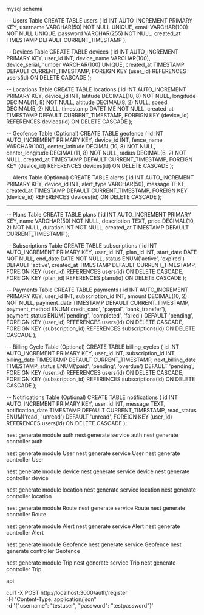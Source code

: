 mysql schema

-- Users Table
CREATE TABLE users (
  id INT AUTO_INCREMENT PRIMARY KEY,
  username VARCHAR(50) NOT NULL UNIQUE,
  email VARCHAR(100) NOT NULL UNIQUE,
  password VARCHAR(255) NOT NULL,
  created_at TIMESTAMP DEFAULT CURRENT_TIMESTAMP
);

-- Devices Table
CREATE TABLE devices (
  id INT AUTO_INCREMENT PRIMARY KEY,
  user_id INT,
  device_name VARCHAR(100),
  device_serial_number VARCHAR(100) UNIQUE,
  created_at TIMESTAMP DEFAULT CURRENT_TIMESTAMP,
  FOREIGN KEY (user_id) REFERENCES users(id) ON DELETE CASCADE
);

-- Locations Table
CREATE TABLE locations (
  id INT AUTO_INCREMENT PRIMARY KEY,
  device_id INT,
  latitude DECIMAL(10, 8) NOT NULL,
  longitude DECIMAL(11, 8) NOT NULL,
  altitude DECIMAL(8, 2) NULL,
  speed DECIMAL(5, 2) NULL,
  timestamp DATETIME NOT NULL,
  created_at TIMESTAMP DEFAULT CURRENT_TIMESTAMP,
  FOREIGN KEY (device_id) REFERENCES devices(id) ON DELETE CASCADE
);

-- Geofence Table (Optional)
CREATE TABLE geofence (
  id INT AUTO_INCREMENT PRIMARY KEY,
  device_id INT,
  fence_name VARCHAR(100),
  center_latitude DECIMAL(10, 8) NOT NULL,
  center_longitude DECIMAL(11, 8) NOT NULL,
  radius DECIMAL(6, 2) NOT NULL,
  created_at TIMESTAMP DEFAULT CURRENT_TIMESTAMP,
  FOREIGN KEY (device_id) REFERENCES devices(id) ON DELETE CASCADE
);

-- Alerts Table (Optional)
CREATE TABLE alerts (
  id INT AUTO_INCREMENT PRIMARY KEY,
  device_id INT,
  alert_type VARCHAR(50),
  message TEXT,
  created_at TIMESTAMP DEFAULT CURRENT_TIMESTAMP,
  FOREIGN KEY (device_id) REFERENCES devices(id) ON DELETE CASCADE
);


*********************************


-- Plans Table
CREATE TABLE plans (
  id INT AUTO_INCREMENT PRIMARY KEY,
  name VARCHAR(50) NOT NULL,
  description TEXT,
  price DECIMAL(10, 2) NOT NULL,
  duration INT NOT NULL,
  created_at TIMESTAMP DEFAULT CURRENT_TIMESTAMP
);

-- Subscriptions Table
CREATE TABLE subscriptions (
  id INT AUTO_INCREMENT PRIMARY KEY,
  user_id INT,
  plan_id INT,
  start_date DATE NOT NULL,
  end_date DATE NOT NULL,
  status ENUM('active', 'expired') DEFAULT 'active',
  created_at TIMESTAMP DEFAULT CURRENT_TIMESTAMP,
  FOREIGN KEY (user_id) REFERENCES users(id) ON DELETE CASCADE,
  FOREIGN KEY (plan_id) REFERENCES plans(id) ON DELETE CASCADE
);

-- Payments Table
CREATE TABLE payments (
  id INT AUTO_INCREMENT PRIMARY KEY,
  user_id INT,
  subscription_id INT,
  amount DECIMAL(10, 2) NOT NULL,
  payment_date TIMESTAMP DEFAULT CURRENT_TIMESTAMP,
  payment_method ENUM('credit_card', 'paypal', 'bank_transfer'),
  payment_status ENUM('pending', 'completed', 'failed') DEFAULT 'pending',
  FOREIGN KEY (user_id) REFERENCES users(id) ON DELETE CASCADE,
  FOREIGN KEY (subscription_id) REFERENCES subscriptions(id) ON DELETE CASCADE
);

-- Billing Cycle Table (Optional)
CREATE TABLE billing_cycles (
  id INT AUTO_INCREMENT PRIMARY KEY,
  user_id INT,
  subscription_id INT,
  billing_date TIMESTAMP DEFAULT CURRENT_TIMESTAMP,
  next_billing_date TIMESTAMP,
  status ENUM('paid', 'pending', 'overdue') DEFAULT 'pending',
  FOREIGN KEY (user_id) REFERENCES users(id) ON DELETE CASCADE,
  FOREIGN KEY (subscription_id) REFERENCES subscriptions(id) ON DELETE CASCADE
);

-- Notifications Table (Optional)
CREATE TABLE notifications (
  id INT AUTO_INCREMENT PRIMARY KEY,
  user_id INT,
  message TEXT,
  notification_date TIMESTAMP DEFAULT CURRENT_TIMESTAMP,
  read_status ENUM('read', 'unread') DEFAULT 'unread',
  FOREIGN KEY (user_id) REFERENCES users(id) ON DELETE CASCADE
);




nest generate module auth
nest generate service auth
nest generate controller auth



nest generate module User
nest generate service User
nest generate controller User

nest generate module device
nest generate service device
nest generate controller device


nest generate module location
nest generate service location
nest generate controller location


nest generate module Route
nest generate service Route
nest generate controller Route

nest generate module Alert
nest generate service Alert
nest generate controller Alert

nest generate module Geofence
nest generate service Geofence
nest generate controller Geofence

nest generate module Trip
nest generate service Trip
nest generate controller Trip


api

curl -X POST http://localhost:3000/auth/register \
     -H "Content-Type: application/json" \
     -d '{"username": "testuser", "password": "testpassword"}'
